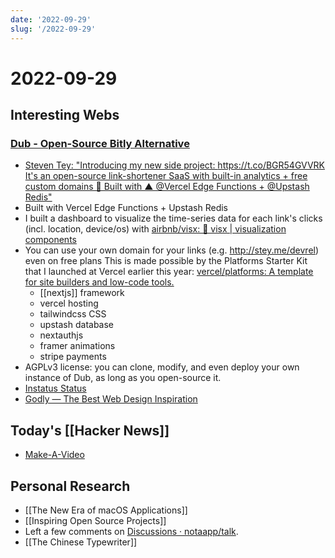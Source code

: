 ```yaml
---
date: '2022-09-29'
slug: '/2022-09-29'
---
```


# 2022-09-29

## Interesting Webs

### [Dub - Open-Source Bitly Alternative](https://dub.sh/)

- [Steven Tey: "Introducing my new side project: https://t.co/BGR54GVVRK It's an open-source link-shortener SaaS with built-in analytics + free custom domains 🚀 Built with ▲ @Vercel Edge Functions + @Upstash Redis"](https://twitter.com/steventey/status/1572958186667233282)
- Built with Vercel Edge Functions + Upstash Redis
- I built a dashboard to visualize the time-series data for each link's clicks (incl. location, device/os) with [airbnb/visx: 🐯 visx | visualization components](https://github.com/airbnb/visx)
- You can use your own domain for your links (e.g. http://stey.me/devrel) even on free plans This is made possible by the Platforms Starter Kit that I launched at Vercel earlier this year: [vercel/platforms: A template for site builders and low-code tools.](https://github.com/vercel/platforms)
  - [[nextjs]] framework
  - vercel hosting
  - tailwindcss CSS
  - upstash database
  - nextauthjs
  - framer animations
  - stripe payments
- AGPLv3 license: you can clone, modify, and even deploy your own instance of Dub, as long as you open-source it.
- [Instatus Status](https://instat.us/)
- [Godly — The Best Web Design Inspiration](https://godly.website/)

## Today's [[Hacker News]]

- [Make-A-Video](https://makeavideo.studio/)

## Personal Research

- [[The New Era of macOS Applications]]
- [[Inspiring Open Source Projects]]
- Left a few comments on [Discussions · notaapp/talk](https://github.com/notaapp/talk/discussions).
- [[The Chinese Typewriter]]

